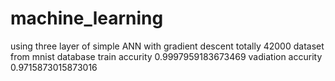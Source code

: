 # machine_learning
using three layer of simple ANN with gradient descent
totally 42000 dataset from mnist database
train accurity 0.9997959183673469
vadiation accurity 0.9715873015873016
